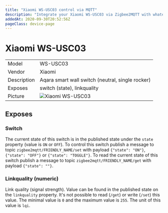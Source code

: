```yaml
---
title: "Xiaomi WS-USC03 control via MQTT"
description: "Integrate your Xiaomi WS-USC03 via Zigbee2MQTT with whatever smart home infrastructure you are using without the vendors bridge or gateway."
addedAt: 2020-09-30T20:52:56Z
pageClass: device-page
---
```


<!-- !!!! -->
<!-- ATTENTION: This file is auto-generated through docgen! -->
<!-- You can only edit the "Notes"-Section between the two comment lines "Notes BEGIN" and "Notes END". -->
<!-- Do not use h1 or h2 heading within "## Notes"-Section. -->
<!-- !!!! -->

# Xiaomi WS-USC03

|     |     |
|-----|-----|
| Model | WS-USC03  |
| Vendor  | Xiaomi  |
| Description | Aqara smart wall switch (neutral, single rocker) |
| Exposes | switch (state), linkquality |
| Picture | ![Xiaomi WS-USC03](https://www.zigbee2mqtt.io/images/devices/WS-USC03.jpg) |


<!-- Notes BEGIN: You can edit here. Add "## Notes" headline if not already present. -->



<!-- Notes END: Do not edit below this line -->

## Exposes

### Switch 
The current state of this switch is in the published state under the `state` property (value is `ON` or `OFF`).
To control this switch publish a message to topic `zigbee2mqtt/FRIENDLY_NAME/set` with payload `{"state": "ON"}`, `{"state": "OFF"}` or `{"state": "TOGGLE"}`.
To read the current state of this switch publish a message to topic `zigbee2mqtt/FRIENDLY_NAME/get` with payload `{"state": ""}`.

### Linkquality (numeric)
Link quality (signal strength).
Value can be found in the published state on the `linkquality` property.
It's not possible to read (`/get`) or write (`/set`) this value.
The minimal value is `0` and the maximum value is `255`.
The unit of this value is `lqi`.

